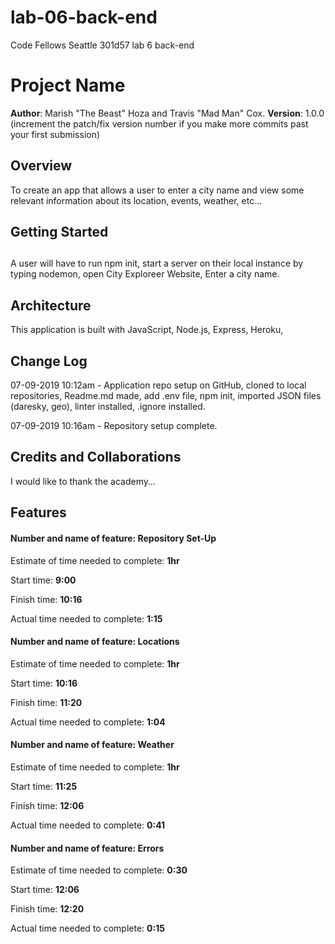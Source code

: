 # lab-06-back-end

Code Fellows Seattle 301d57 lab 6 back-end

# Project Name

**Author**: Marish "The Beast" Hoza and Travis "Mad Man" Cox.
**Version**: 1.0.0 (increment the patch/fix version number if you make more commits past your first submission)

## Overview

<!-- Provide a high level overview of what this application is and why you are building it, beyond the fact that it's an assignment for this class. (i.e. What's your problem domain?) -->

To create an app that allows a user to enter a city name and view some relevant information about its location, events, weather, etc...

## Getting Started

## <!-- What are the steps that a user must take in order to build this app on their own machine and get it running? -->

A user will have to run npm init, start a server on their local instance by typing nodemon, open City Exploreer Website, Enter a city name.

## Architecture

<!-- Provide a detailed description of the application design. What technologies (languages, libraries, etc) you're using, and any other relevant design information. -->

This application is built with JavaScript, Node.js, Express, Heroku,

## Change Log

<!-- Use this area to document the iterative changes made to your application as each feature is successfully implemented. Use time stamps. Here's an examples:

01-01-2001 4:59pm - Application now has a fully-functional express server, with a GET route for the location resource.

-->

07-09-2019 10:12am - Application repo setup on GitHub, cloned to local repositories, Readme.md made, add .env file, npm init, imported JSON files (daresky, geo), linter installed, .ignore installed.

07-09-2019 10:16am - Repository setup complete.

## Credits and Collaborations

<!-- Give credit (and a link) to other people or resources that helped you build this application. -->

I would like to thank the academy...


## Features
#### Number and name of feature: __Repository Set-Up__

Estimate of time needed to complete: __1hr__

Start time: __9:00__

Finish time: __10:16__

Actual time needed to complete: __1:15__

#### Number and name of feature: __Locations__

Estimate of time needed to complete: __1hr__

Start time: __10:16__

Finish time: __11:20__

Actual time needed to complete: __1:04__

#### Number and name of feature: __Weather__

Estimate of time needed to complete: __1hr__

Start time: __11:25__

Finish time: __12:06__

Actual time needed to complete: __0:41__

#### Number and name of feature: __Errors__

Estimate of time needed to complete: __0:30__

Start time: __12:06__

Finish time: __12:20__

Actual time needed to complete: __0:15__
